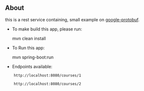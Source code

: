 ## About

this is a rest service containing, small example on [google-protobuf]().

- To make build this app, please run:
    
    
    mvn clean install
  
- To Run this app:

    
    mvn spring-boot:run
    
- Endpoints available:
```
    http://localhost:8080/courses/1
    
    http://localhost:8080/courses/2
```